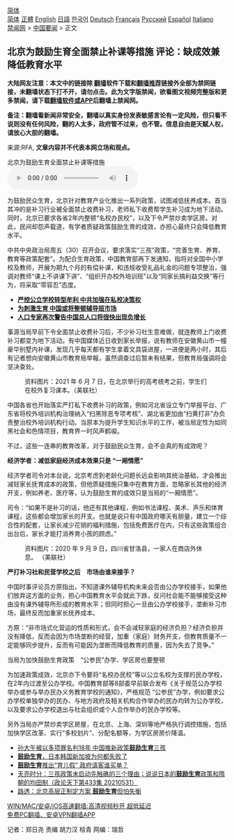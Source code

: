  <!-- 面包屑导航 --> <div class="breadcrumb"><!-- GTranslate: https://gtranslate.io/ -->  <div class="switcher notranslate">  <div class="selected">  <a href="#" onclick="return false;"> 简体</a>  </div>  <div class="option">  <a href="https://www.bannedbook.org" onclick="doGTranslate('zh-CN|zh-CN');jQuery('div.switcher div.selected a').html(jQuery(this).html());return false;" title="简体中文" class="nturl selected"> 简体</a>  <a href="https://www.bannedbook.org/zh-tw/" onclick="doGTranslate('zh-CN|zh-TW');jQuery('div.switcher div.selected a').html(jQuery(this).html());return false;" title="繁體中文" class="nturl"> 正體</a>  <a href="https://www.bannedbook.org/en/" onclick="doGTranslate('zh-CN|en');jQuery('div.switcher div.selected a').html(jQuery(this).html());return false;" title="English" class="nturl"> English</a>  <a href="https://www.bannedbook.org/ja/" onclick="doGTranslate('zh-CN|ja');jQuery('div.switcher div.selected a').html(jQuery(this).html());return false;" title="日本語" class="nturl"> 日語</a>  <a href="https://www.bannedbook.org/ko/" onclick="doGTranslate('zh-CN|ko');jQuery('div.switcher div.selected a').html(jQuery(this).html());return false;" title="한국어" class="nturl"> 한국어</a>  <a href="https://www.bannedbook.org/de/" onclick="doGTranslate('zh-CN|de');jQuery('div.switcher div.selected a').html(jQuery(this).html());return false;" title="Deutsch" class="nturl"> Deutsch</a>  <a href="https://www.bannedbook.org/fr/" onclick="doGTranslate('zh-CN|fr');jQuery('div.switcher div.selected a').html(jQuery(this).html());return false;" title="Français" class="nturl"> Français</a>  <a href="https://www.bannedbook.org/ru/" onclick="doGTranslate('zh-CN|ru');jQuery('div.switcher div.selected a').html(jQuery(this).html());return false;" title="Русский" class="nturl"> Русский</a>  <a href="https://www.bannedbook.org/es/" onclick="doGTranslate('zh-CN|es');jQuery('div.switcher div.selected a').html(jQuery(this).html());return false;" title="Español" class="nturl"> Español</a>  <a href="https://www.bannedbook.org/it/" onclick="doGTranslate('zh-CN|it');jQuery('div.switcher div.selected a').html(jQuery(this).html());return false;" title="Italiano" class="nturl"> Italiano</a>  </div>  </div>      <div class='breadcrumb-sub'><!-- Breadcrumb NavXT 6.3.0 --> <a href="https://www.bannedbook.org/" class="home">禁闻网</a> &gt; <a href="https://www.bannedbook.org/bnews/headline/" class="category">中国要闻</a> &gt; 正文</div></div><h2>北京为鼓励生育全面禁止补课等措施 评论：缺成效兼降低教育水平</h2> <p class="notice"><b>大陆网友注意：本文中的链接除 <a href="https://github.com/bannedbook/fanqiang" >翻墙</a>软件下载和<a href="https://github.com/killgcd/justmysocks/blob/master/README.md">翻墙推荐</a>链接外全部为禁网链接，未翻墙状态下打不开，请勿点击。此为文字版禁闻，欲看图文视频完整版和更多禁闻，请下载<a href="https://github.com/bannedbook/fanqiang">翻墙软件或APP</a>后翻墙上禁闻网。</p><p>备注：翻墙看新闻非常安全，翻墙以真实身份发表敏感言论有一定风险，但只看不说则没有任何风险，翻的人太多，政府管不过来，也不管。信息自由是天赋人权，请放心大胆的翻墙。</b></p>  <div class="entry"> <p>来源:RFA, <strong>文章内容并不代表本网立场和观点。</strong></p> <p>&#21271;&#20140;&#20026;&#40723;&#21169;&#29983;&#32946;&#20840;&#38754;&#31105;&#27490;&#34917;&#35838;&#31561;&#25514;&#26045;             <audio controls="controls" preload="metadata" src="https://www.rfa.org/mandarin/yataibaodao/shehui/ac-07302021070407.html/@@stream" type="audio/mpeg"></audio></p> <p>&#20026;&#40723;&#21169;&#27665;&#20247;&#29983;&#32946;&#65292;&#21271;&#20140;&#38024;&#23545;&#25945;&#32946;&#20135;&#19994;&#21270;&#25512;&#20986;&#19968;&#31995;&#21015;&#25919;&#31574;&#65292;&#35797;&#22270;&#20943;&#20302;&#25242;&#20859;&#25104;&#26412;&#12290;&#39318;&#24403;&#20854;&#20914;&#30340;&#26159;&#34917;&#20064;&#34892;&#19994;&#34987;&#20840;&#38754;&#31105;&#27490;&#25910;&#36153;&#34917;&#20064;&#65292;&#32769;&#24072;&#31169;&#19979;&#25910;&#36153;&#24110;&#23398;&#29983;&#34917;&#20064;&#25104;&#20026;&#22320;&#19979;&#27963;&#21160;&#12290;&#21516;&#26102;&#65292;&#21271;&#20140;&#24050;&#35201;&#27714;&#21508;&#30465;2&#24180;&#20869;&#25972;&#39039;&#8220;&#21517;&#26657;&#21150;&#27665;&#26657;&#8221;&#65292;&#20197;&#21450;&#19979;&#20196;&#20005;&#31105;&#28818;&#21334;&#23398;&#21306;&#25151;&#12290;&#23545;&#27492;&#65292;&#27665;&#38388;&#21364;&#24616;&#22768;&#36733;&#36947;&#65292;&#26377;&#23398;&#32773;&#36136;&#30097;&#25919;&#31574;&#40723;&#21169;&#29983;&#32946;&#30340;&#25104;&#25928;&#65292;&#20134;&#25285;&#24515;&#26368;&#32456;&#21482;&#20250;&#38477;&#20302;&#25945;&#32946;&#27700;&#24179;&#12290;</p> <p>&#20013;&#20849;&#20013;&#22830;&#25919;&#27835;&#23616;&#21608;&#20116;&#65288;30&#65289;&#21484;&#24320;&#20250;&#35758;&#65292;&#35201;&#27714;&#33853;&#23454;&#8220;&#19977;&#23401;&#8221;&#25919;&#31574;&#65292;&#8220;&#23436;&#21892;&#29983;&#32946;&#12289;&#20859;&#32946;&#12289;&#25945;&#32946;&#31561;&#25919;&#31574;&#37197;&#22871;&#8221;&#12290;&#20026;&#37197;&#21512;&#29983;&#32946;&#25919;&#31574;&#65292;&#20013;&#22269;&#25945;&#32946;&#37096;&#20877;&#19979;&#21457;&#36890;&#30693;&#65292;&#25351;&#23558;&#23545;&#20840;&#22269;&#20013;&#23567;&#23398;&#26657;&#21450;&#25945;&#24072;&#65292;&#24320;&#23637;&#20026;&#26399;&#20061;&#20010;&#26376;&#30340;&#26377;&#20607;&#34917;&#35838;&#65292;&#21644;&#36829;&#35268;&#25910;&#21463;&#31036;&#21697;&#31036;&#37329;&#30340;&#38382;&#39064;&#19987;&#39033;&#25972;&#27835;&#65292;&#24378;&#35843;&#23545;&#25945;&#24072;&#8220;&#35838;&#19978;&#19981;&#35762;&#35838;&#19979;&#35762;&#8221;&#12289;&#8220;&#32452;&#32455;&#24320;&#21150;&#26657;&#22806;&#22521;&#35757;&#29677;&#8221;&#20197;&#21450;&#8220;&#21516;&#23478;&#38271;&#25630;&#21033;&#30410;&#20132;&#25442;&#8221;&#31561;&#34892;&#20026;&#65292;&#23558;&#37319;&#21462;&#8220;&#38646;&#23481;&#24525;&#8221;&#24577;&#24230;&#12290;</p> <ul> <li> <a href="https://www.rfa.org/mandarin/yataibaodao/kejiaowen/gf-05172021065613.html"><strong>&#20005;&#25511;&#20844;&#31435;&#23398;&#26657;&#36716;&#22411;&#29279;&#21033; &#20013;&#20849;&#21152;&#24378;&#22312;&#31169;&#26657;&#20915;&#31574;&#26435;</strong></a>     </li> <li> <a href="https://www.rfa.org/mandarin/yataibaodao/kejiaowen/xx-05122021110413.html"><strong>&#20026;&#21050;&#28608;&#29983;&#32946; &#20013;&#22269;&#25110;&#23558;&#25972;&#39039;&#36741;&#23548;&#29677;&#24066;&#22330;</strong></a>    </li> <li> <a href="https://www.rfa.org/mandarin/Xinwen/1-04192021112443.html"><strong>&#20154;&#21475;&#19987;&#23478;&#20877;&#27425;&#35686;&#21578;&#20013;&#22269;&#24635;&#20154;&#21475;&#23558;&#24456;&#24555;&#20986;&#29616;&#36127;&#22686;&#38271;</strong></a></li> </ul> <p>&#20107;&#28304;&#24403;&#23616;&#26089;&#21069;&#19979;&#20196;&#20840;&#38754;&#31105;&#27490;&#25910;&#36153;&#34917;&#20064;&#21518;&#65292;&#19981;&#23569;&#34917;&#20064;&#31038;&#29983;&#24847;&#38590;&#20570;&#65292;&#23601;&#36830;&#25945;&#24072;&#19978;&#38376;&#25910;&#36153;&#34917;&#20064;&#37117;&#21464;&#20026;&#22320;&#19979;&#27963;&#21160;&#12290;&#26377;&#20013;&#22269;&#23186;&#20307;&#36817;&#26085;&#25910;&#21040;&#23478;&#38271;&#20030;&#25253;&#65292;&#35828;&#26377;&#25945;&#24072;&#22312;&#23433;&#24509;&#40644;&#23665;&#24066;&#19968;&#24162;&#35946;&#21326;&#21035;&#22661;&#20869;&#34917;&#35838;&#65292;&#21457;&#29616;&#20960;&#20046;&#27599;&#22825;&#37117;&#26377;&#23398;&#29983;&#25343;&#30528;&#25991;&#20855;&#34955;&#36827;&#23627;&#65292;&#19968;&#36827;&#20415;&#26159;&#20004;&#23567;&#26102;&#65292;&#20854;&#21518;&#26377;&#35760;&#32773;&#24819;&#21521;&#23433;&#24509;&#40644;&#23665;&#24066;&#25945;&#32946;&#23616;&#20030;&#22577;&#65292;&#34429;&#28982;&#35843;&#26597;&#36807;&#21518;&#26242;&#26410;&#26377;&#32467;&#26524;&#65292;&#20294;&#25945;&#32946;&#23616;&#24378;&#35843;&#23558;&#20250;&#22362;&#20915;&#26597;&#22788;&#12290;</p>  <p><figure> <figcaption>&#36164;&#26009;&#22270;&#29255;&#65306;2021 &#24180; 6 &#26376; 7 &#26085;&#65292;&#22312;&#21271;&#20140;&#20030;&#34892;&#30340;&#39640;&#32771;&#32479;&#32771;&#20043;&#21069;&#65292;&#23398;&#29983;&#20204;&#22312;&#26657;&#22806;&#22797;&#20064;&#35838;&#26412;&#12290;&#65288;&#32654;&#32852;&#31038;&#65289;</figcaption></figure> </p> <p>&#20013;&#22269;&#21508;&#30465;&#20063;&#24320;&#22987;&#33853;&#23454;&#20005;&#25171;&#31169;&#19979;&#25910;&#36153;&#34917;&#20064;&#30340;&#25919;&#31574;&#65292;&#20363;&#22914;&#27827;&#21271;&#30465;&#35774;&#31435;&#19987;&#38376;&#20030;&#25253;&#24179;&#21488;&#12289;&#24191;&#19996;&#30465;&#23558;&#26657;&#22806;&#22521;&#35757;&#26426;&#26500;&#27835;&#29702;&#32435;&#20837;&#8220;&#25195;&#40657;&#38500;&#24694;&#19987;&#39033;&#32771;&#26680;&#8221;&#12289;&#28246;&#21271;&#30465;&#26356;&#21152;&#30001;&#8220;&#25195;&#40644;&#25171;&#38750;&#8221;&#21150;&#36127;&#36131;&#25972;&#27835;&#26657;&#22806;&#22521;&#35757;&#26426;&#26500;&#34892;&#21160;&#12290;&#24403;&#21407;&#26412;&#20026;&#25552;&#21319;&#23398;&#29983;&#30693;&#35782;&#27700;&#24179;&#30340;&#24037;&#20316;&#65292;&#34987;&#24403;&#23616;&#23450;&#24615;&#20026;&#22914;&#21516;&#40657;&#31038;&#20250;&#21644;&#33394;&#24773;&#39033;&#30446;&#65292;&#25945;&#32946;&#30028;&#19968;&#26102;&#39118;&#22768;&#40548;&#21811;&#12290;</p> <p>&#19981;&#36807;&#65292;&#36825;&#20123;&#19968;&#36830;&#20018;&#30340;&#25945;&#32946;&#25913;&#38761;&#65292;&#23545;&#20110;&#40723;&#21169;&#27665;&#20247;&#29983;&#32946;&#65292;&#20250;&#19981;&#20250;&#30495;&#30340;&#26377;&#25104;&#25928;&#21602;&#65311;</p> <p><strong>&#32463;&#27982;&#23398;&#32773;&#65306;&#20943;&#20302;&#23478;&#24237;&#32463;&#27982;&#25104;&#26412;&#25928;&#26524;&#21482;&#26159; &#8220;&#19968;&#21410;&#24773;&#24895;&#8221;</strong></p> <p>&#32463;&#27982;&#23398;&#32773;&#21496;&#20196;&#23545;&#26412;&#21488;&#35828;&#65292;&#21271;&#20140;&#32771;&#34385;&#21040;&#32769;&#40836;&#21270;&#38382;&#39064;&#38271;&#36828;&#20250;&#24433;&#21709;&#20854;&#32479;&#27835;&#22522;&#30784;&#65292;&#25165;&#20250;&#25512;&#20986;&#20943;&#36731;&#23478;&#38271;&#25242;&#32946;&#25104;&#26412;&#30340;&#25919;&#31574;&#65292;&#20294;&#20182;&#36136;&#30097;&#25514;&#26045;&#21482;&#38598;&#20013;&#22312;&#25945;&#32946;&#26041;&#38754;&#65292;&#24573;&#30053;&#23478;&#38271;&#20854;&#20182;&#30340;&#32463;&#27982;&#24320;&#25903;&#65292;&#20363;&#22914;&#20859;&#32769;&#12289;&#21307;&#30103;&#31561;&#65292;&#35748;&#20026;&#40723;&#21169;&#29983;&#32946;&#30340;&#25104;&#25928;&#21482;&#26159;&#24403;&#23616;&#30340;&#8220;&#19968;&#21410;&#24773;&#24895;&#8221;&#12290;</p>  <p>&#21496;&#20196;&#65306;&#8220;&#22914;&#26524;&#19981;&#26159;&#34917;&#20064;&#30340;&#35805;&#65292;&#20182;&#36824;&#26377;&#20854;&#20182;&#35838;&#31243;&#65292;&#20363;&#22914;&#20070;&#27861;&#35838;&#31243;&#12289;&#32654;&#26415;&#12289;&#22768;&#20048;&#21644;&#20307;&#32946;&#35838;&#31243;&#65292;&#36825;&#20123;&#37117;&#20250;&#22686;&#21152;&#23478;&#38271;&#30340;&#24320;&#25903;&#12290;&#20063;&#23601;&#26159;&#35828;&#21482;&#26377;&#20013;&#22269;&#25919;&#24220;&#21738;&#22825;&#26377;&#32966;&#37327;&#65292;&#24314;&#31435;&#19968;&#20010;&#32508;&#21512;&#24615;&#30340;&#37197;&#22871;&#65292;&#35753;&#23478;&#38271;&#20943;&#23569;&#33457;&#38144;&#30340;&#31119;&#21033;&#25514;&#26045;&#65292;&#21253;&#25324;&#20813;&#36153;&#21307;&#30103;&#22312;&#20869;&#65292;&#21482;&#26377;&#36825;&#20123;&#25919;&#31574;&#32452;&#21512;&#20986;&#21488;&#21518;&#65292;&#23478;&#38271;&#25165;&#33021;&#25171;&#28040;&#20859;&#32946;&#23567;&#23401;&#30340;&#39038;&#34385;&#12290;&#8221;</p> <p><figure> <figcaption>&#36164;&#26009;&#22270;&#29255;&#65306;2020 &#24180; 9 &#26376; 9 &#26085;&#65292;&#22235;&#24029;&#30465;&#29976;&#27931;&#21439;&#65292;&#19968;&#23478;&#20154;&#22312;&#21830;&#24215;&#22806;&#20241;&#24687;&#12290; &#65288;&#32654;&#32852;&#31038;&#65289;</figcaption></figure> </p> <p><strong>&#20005;&#25171;&#34917;&#20064;&#31038;&#21644;&#27665;&#33829;&#23398;&#26657;&#20043;&#21518;&#12288;&#24066;&#22330;&#30001;&#35841;&#26469;&#25509;&#25163;&#65311;</strong></p> <p>&#20013;&#22269;&#26102;&#20107;&#35780;&#35770;&#21592;&#26041;&#21407;&#25351;&#20986;&#65292;&#19981;&#30693;&#36947;&#35838;&#22806;&#36741;&#23548;&#26426;&#26500;&#26410;&#26469;&#20250;&#21542;&#30001;&#20844;&#21150;&#23398;&#26657;&#25509;&#25163;&#65292;&#22914;&#26524;&#20182;&#20204;&#25918;&#24323;&#36825;&#26041;&#38754;&#30340;&#19994;&#21153;&#65292;&#25285;&#24515;&#20013;&#22269;&#25945;&#32946;&#27700;&#24179;&#20250;&#23601;&#27492;&#19979;&#36300;&#65292;&#21453;&#38382;&#31038;&#20250;&#33021;&#19981;&#33021;&#22815;&#25509;&#21463;&#36825;&#31181;&#30001;&#27809;&#26377;&#35838;&#22806;&#36741;&#23548;&#25152;&#24418;&#25104;&#30340;&#25945;&#32946;&#27700;&#24179;&#65307;&#20294;&#21516;&#26102;&#25285;&#24515;&#19968;&#26086;&#30001;&#20844;&#21150;&#23398;&#26657;&#25509;&#25163;&#65292;&#22404;&#26029;&#34917;&#20064;&#24066;&#22330;&#65292;&#26368;&#32456;&#21453;&#32780;&#21152;&#37325;&#23478;&#38271;&#25242;&#20859;&#25104;&#26412;&#12290;</p> <p>&#26041;&#21407;&#65306;&#8220;&#38750;&#24066;&#22330;&#24335;&#21270;&#33829;&#36816;&#30340;&#24615;&#36136;&#21644;&#24418;&#24335;&#65292;&#20250;&#19981;&#20250;&#20943;&#36731;&#23478;&#24237;&#30340;&#32463;&#27982;&#36127;&#25285;&#65311;&#32463;&#27982;&#36127;&#25285;&#24182;&#27809;&#26377;&#38477;&#20302;&#65292;&#21453;&#32780;&#20250;&#22240;&#20026;&#24066;&#22330;&#22404;&#26029;&#30340;&#32463;&#33829;&#65292;&#21152;&#37325;&#65288;&#23478;&#24237;&#65289;&#36130;&#21153;&#24320;&#25903;&#65292;&#20294;&#25945;&#32946;&#36136;&#37327;&#19981;&#19968;&#23450;&#33021;&#22815;&#21516;&#27493;&#25552;&#21319;&#65292;&#21453;&#32780;&#26377;&#21487;&#33021;&#22240;&#20026;&#22404;&#26029;&#32780;&#38477;&#20302;&#25945;&#32946;&#30340;&#36136;&#37327;&#65292;&#22240;&#20026;&#22833;&#21435;&#20102;&#31454;&#20105;&#12290;&#8221;</p>  <p>&#24403;&#23616;&#20026;&#21152;&#24555;&#40723;&#21169;&#29983;&#32946;&#25919;&#31574;&#12288;&#8220;&#20844;&#21442;&#27665;&#8221;&#21150;&#23398;&#12289;&#23398;&#21306;&#25151;&#20063;&#35201;&#25972;&#39039;</p> <p>&#20026;&#21152;&#36895;&#25919;&#31574;&#25104;&#25928;&#65292;&#21271;&#20140;&#20134;&#19979;&#20196;&#35201;&#23558;&#8220;&#21517;&#26657;&#21150;&#27665;&#26657;&#8221;&#31561;&#20197;&#20844;&#31435;&#21517;&#26657;&#20026;&#25903;&#25745;&#30340;&#27665;&#21150;&#23398;&#26657;&#65292;&#22312;2&#24180;&#20869;&#36807;&#28193;&#33267;&#20844;&#21150;&#23398;&#26657;&#12290;&#20013;&#22269;&#25945;&#32946;&#37096;&#31561;8&#37096;&#22996;&#26089;&#21069;&#32852;&#21512;&#21457;&#24067;&#12298;&#20851;&#20110;&#35268;&#33539;&#20844;&#21150;&#23398;&#26657;&#20030;&#21150;&#25110;&#21442;&#19982;&#20030;&#21150;&#27665;&#21150;&#20041;&#21153;&#25945;&#32946;&#23398;&#26657;&#30340;&#36890;&#30693;&#12299;&#65292;&#20005;&#26684;&#35268;&#33539; &#8220;&#20844;&#21442;&#27665;&#8221;&#21150;&#23398;&#65292;&#20363;&#22914;&#35201;&#27714;&#20844;&#21150;&#23398;&#26657;&#21333;&#29420;&#20030;&#21150;&#30340;&#27665;&#21150;&#12289;&#19982;&#22320;&#26041;&#25919;&#24220;&#21450;&#30456;&#20851;&#26426;&#26500;&#21512;&#20316;&#20030;&#21150;&#30340;&#27665;&#21150;&#22343;&#36716;&#20026;&#20844;&#21150;&#23398;&#26657;&#65292;&#20197;&#21450;&#35201;&#27714;&#20844;&#21150;&#23398;&#26657;&#36864;&#20986;&#19982;&#31038;&#20250;&#32452;&#32455;&#25110;&#20010;&#20154;&#21512;&#20316;&#20030;&#21150;&#30340;&#27665;&#21150;&#23398;&#26657;&#31561;&#12290;</p> <p>&#21478;&#22806;&#24403;&#23616;&#20134;&#20005;&#31105;&#28818;&#21334;&#23398;&#21306;&#25151;&#23627;&#65292;&#22312;&#21271;&#20140;&#12289;&#19978;&#28023;&#12289;&#28145;&#22323;&#31561;&#22320;&#20005;&#26684;&#25191;&#34892;&#35843;&#25511;&#25514;&#26045;&#65292;&#21253;&#25324;&#21152;&#24555;&#23398;&#21306;&#25913;&#38761;&#12289;&#23454;&#34892;&#8220;&#22810;&#26657;&#21010;&#29255;&#8221;&#12289;&#20998;&#37197;&#21517;&#39069;&#31561;&#65292;&#20026;&#23398;&#21306;&#25151;&#25151;&#20215;&#38477;&#28201;&#12290;</p> <ul class='op-related-articles' title='相关阅读'> <li><a href='https://www.bannedbook.org/bnews/baitai/20210730/1596851.html' target='_blank'>孙大午被以多项罪名判18年 中国推新政策<b>鼓励生育</b>三孩</a></li> <li><a href='https://www.bannedbook.org/bnews/comments/20210610/1563717.html' target='_blank'><b>鼓励生育</b>，日本韩国新加坡为何都失败了</a></li> <li><a href='https://www.bannedbook.org/bnews/ssgc/20210609/1562968.html' target='_blank'><b>鼓励生育</b>推出“育儿假” 政府请客谁买单？</a></li> <li><a href='https://www.bannedbook.org/bnews/cbnews/20210601/1557790.html' target='_blank'>天亮时分：三孩政策未启动先触礁的三个理由；说说日本的<b>鼓励生育</b>政策和隋朝的均田制（政论天下第433集 20210531）</a></li> <li><a href='https://www.bannedbook.org/bnews/finance/20210518/1548960.html' target='_blank'>路透：北京高层正制定方案 <b>鼓励生育</b>但怕失衡</a></li> </ul> <p class="texttj"> <a href="https://github.com/bannedbook/fanqiang/wiki/V2ray%E6%9C%BA%E5%9C%BA" target="_blank">WIN/MAC/安卓/iOS高速翻墙:高清视频秒开,超低延迟</a><br/> <a href="https://github.com/bannedbook/fanqiang/wiki/%E7%A6%81%E9%97%BB%E7%BD%91%E5%AE%89%E5%8D%93%E7%BF%BB%E5%A2%99%E6%96%B0%E9%97%BBAPP" target="_blank">免费PC翻墙、安卓VPN翻墙APP</a></p><p>&#35760;&#32773;&#65306;&#37073;&#26085;&#23591; &#36131;&#32534; &#32993;&#21147;&#27721; &#26770;&#38738; &#32593;&#32534;&#65306;&#29790;&#21746;</p> <a name='sharetosocial'></a>  <div style="margin-bottom:5px;padding-bottom:5px;clear:both"> <div id="archive-pix-1" class="banner-ads"> <!-- AuctionX Display platform tag START --> <div id="26318x728x90x621x_ADSLOT2" clicktrack="%%CLICK_URL_ESC%%"></div> <!-- AuctionX Display platform tag END --> </div> <div id="archive-pix-2" class="banner-ads"> <!-- AuctionX Display platform tag START --> <div id="26315x300x250x621x_ADSLOT2" clicktrack="%%CLICK_URL_ESC%%"></div> <!-- AuctionX Display platform tag END --> </div> </div>  <div id="archive-pix-1" class="banner-ads"> <!-- AuctionX Display platform tag START --> <div id="26318x728x90x621x_ADSLOT3" clicktrack="%%CLICK_URL_ESC%%"></div> <!-- AuctionX Display platform tag END --> </div> </div><!--END ENTRY--> 